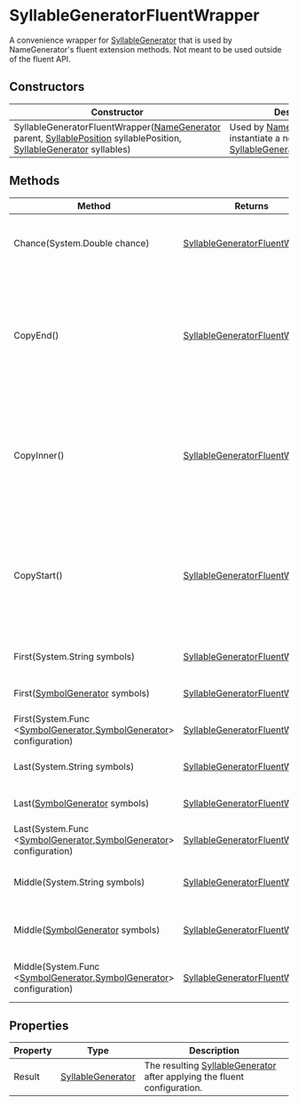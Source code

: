 # SyllableGeneratorFluentWrapper

A convenience wrapper for [SyllableGenerator](syllablegenerator.md) that is used by NameGenerator's fluent extension methods. Not meant to be used outside of the fluent API.

## Constructors

| Constructor | Description |
|-------------|-------------|
| SyllableGeneratorFluentWrapper([NameGenerator](namegenerator.md) parent, [SyllablePosition](syllableposition.md) syllablePosition, [SyllableGenerator](syllablegenerator.md) syllables) | Used by [NameGenerator](namegenerator.md) to instantiate a new [SyllableGeneratorFluentWrapper](syllablegeneratorfluentwrapper.md). |

## Methods

| Method | Returns | Description |
|--------|---------|-------------|
| Chance(System.Double chance)| [SyllableGeneratorFluentWrapper](syllablegeneratorfluentwrapper.md) | Sets the chance of generating a symbol for the last modified symbol position. |
| CopyEnd()| [SyllableGeneratorFluentWrapper](syllablegeneratorfluentwrapper.md) | Copies the SyllableGenerator from the ending position to the current syllable position. This method only works if the ending position is of type [SyllableGenerator](syllablegenerator.md). |
| CopyInner()| [SyllableGeneratorFluentWrapper](syllablegeneratorfluentwrapper.md) | Copies the SyllableGenerator from the inner position to the current syllable position. This method only works if the inner position is of type [SyllableGenerator](syllablegenerator.md). |
| CopyStart()| [SyllableGeneratorFluentWrapper](syllablegeneratorfluentwrapper.md) | Copies the SyllableGenerator from the starting position to the current syllable position. This method only works if the starting position is of type [SyllableGenerator](syllablegenerator.md). |
| First(System.String symbols)| [SyllableGeneratorFluentWrapper](syllablegeneratorfluentwrapper.md) | Adds symbols to the first position of the syllable. |
| First([SymbolGenerator](symbolgenerator.md) symbols)| [SyllableGeneratorFluentWrapper](syllablegeneratorfluentwrapper.md) | Adds symbols to the first position of the syllable. |
| First(System.Func &lt;[SymbolGenerator](symbolgenerator.md),[SymbolGenerator](symbolgenerator.md)&gt; configuration)| [SyllableGeneratorFluentWrapper](syllablegeneratorfluentwrapper.md) | Adds symbols to the first position of the syllable. |
| Last(System.String symbols)| [SyllableGeneratorFluentWrapper](syllablegeneratorfluentwrapper.md) | Adds symbols to the last position of the syllable. |
| Last([SymbolGenerator](symbolgenerator.md) symbols)| [SyllableGeneratorFluentWrapper](syllablegeneratorfluentwrapper.md) | Adds symbols to the last position of the syllable. |
| Last(System.Func &lt;[SymbolGenerator](symbolgenerator.md),[SymbolGenerator](symbolgenerator.md)&gt; configuration)| [SyllableGeneratorFluentWrapper](syllablegeneratorfluentwrapper.md) | Adds symbols to the last position of the syllable. |
| Middle(System.String symbols)| [SyllableGeneratorFluentWrapper](syllablegeneratorfluentwrapper.md) | Adds symbols to the middle position of the syllable. |
| Middle([SymbolGenerator](symbolgenerator.md) symbols)| [SyllableGeneratorFluentWrapper](syllablegeneratorfluentwrapper.md) | Adds symbols to the middle position of the syllable. |
| Middle(System.Func &lt;[SymbolGenerator](symbolgenerator.md),[SymbolGenerator](symbolgenerator.md)&gt; configuration)| [SyllableGeneratorFluentWrapper](syllablegeneratorfluentwrapper.md) | Adds symbols to the middle position of the syllable. |

## Properties

| Property | Type | Description |
|----------|------|-------------|
| Result | [SyllableGenerator](syllablegenerator.md) | The resulting [SyllableGenerator](syllablegenerator.md) after applying the fluent configuration. |
